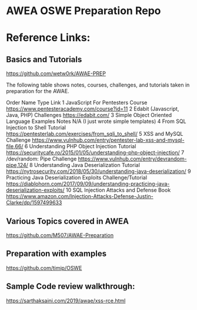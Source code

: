 # AWEA OSWE Preparation Repo


# Reference Links:
## Basics and Tutorials
https://github.com/wetw0rk/AWAE-PREP

The following table shows notes, courses, challenges, and tutorials taken in preparation for the AWAE.

Order	Name	Type	Link
1	JavaScript For Pentesters	Course	https://www.pentesteracademy.com/course?id=11
2	Edabit (Javascript, Java, PHP)	Challenges	https://edabit.com/
3	Simple Object Oriented Language Examples	Notes	N/A (I just wrote simple templates)
4	From SQL Injection to Shell	Tutorial	https://pentesterlab.com/exercises/from_sqli_to_shell/
5	XSS and MySQL	Challenge	https://www.vulnhub.com/entry/pentester-lab-xss-and-mysql-file,66/
6	Understanding PHP Object Injection	Tutorial	https://securitycafe.ro/2015/01/05/understanding-php-object-injection/
7	/dev/random: Pipe	Challenge	https://www.vulnhub.com/entry/devrandom-pipe,124/
8	Understanding Java Deserialization	Tutorial	https://nytrosecurity.com/2018/05/30/understanding-java-deserialization/
9	Practicing Java Deserialization Exploits	Challenge/Tutorial	https://diablohorn.com/2017/09/09/understanding-practicing-java-deserialization-exploits/
10	SQL Injection Attacks and Defense	Book	https://www.amazon.com/Injection-Attacks-Defense-Justin-Clarke/dp/1597499633

## Various Topics covered in AWEA
https://github.com/M507/AWAE-Preparation
## Preparation with examples
https://github.com/timip/OSWE
## Sample Code review walkthrough:
https://sarthaksaini.com/2019/awae/xss-rce.html
